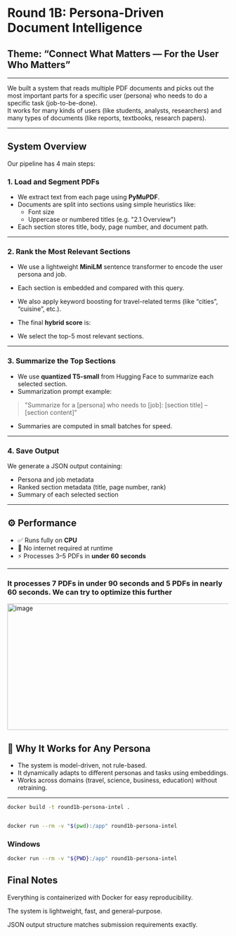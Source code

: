 # Round 1B: Persona-Driven Document Intelligence  
##  Theme: “Connect What Matters — For the User Who Matters”

---

We built a system that reads multiple PDF documents and picks out the most important parts for a specific user (persona) who needs to do a specific task (job-to-be-done).  
It works for many kinds of users (like students, analysts, researchers) and many types of documents (like reports, textbooks, research papers).

---

##  System Overview

Our pipeline has 4 main steps:

### 1. Load and Segment PDFs

- We extract text from each page using **PyMuPDF**.
- Documents are split into sections using simple heuristics like:
  - Font size
  - Uppercase or numbered titles (e.g. "2.1 Overview")
- Each section stores title, body, page number, and document path.

---

### 2. Rank the Most Relevant Sections

- We use a lightweight **MiniLM** sentence transformer to encode the user persona and job.
- Each section is embedded and compared with this query.
- We also apply keyword boosting for travel-related terms (like “cities”, “cuisine”, etc.).
- The final **hybrid score** is:

- We select the top-5 most relevant sections.

---

### 3. Summarize the Top Sections

- We use **quantized T5-small** from Hugging Face to summarize each selected section.
- Summarization prompt example:
> "Summarize for a [persona] who needs to [job]: [section title] – [section content]"
- Summaries are computed in small batches for speed.

---

### 4. Save Output

We generate a JSON output containing:
-  Persona and job metadata
-  Ranked section metadata (title, page number, rank)
-  Summary of each selected section

---

## ⚙️  Performance

- ✅ Runs fully on **CPU**
- 🚫 No internet required at runtime
- ⚡ Processes 3–5 PDFs in **under 60 seconds**

---
### It processes 7 PDFs in under 90 seconds and 5 PDFs in nearly 60 seconds. We can try to optimize this further
<img width="926" height="288" alt="image" src="https://github.com/user-attachments/assets/77d26b60-1f9a-4c40-9a24-93d29629fd8e" />

## 🧩 Why It Works for Any Persona

- The system is model-driven, not rule-based.
- It dynamically adapts to different personas and tasks using embeddings.
- Works across domains (travel, science, business, education) without retraining.

---

```bash
docker build -t round1b-persona-intel .
```
``` bash

docker run --rm -v "$(pwd):/app" round1b-persona-intel

```
### Windows 
```bash
docker run --rm -v "${PWD}:/app" round1b-persona-intel
```

 ## Final Notes
Everything is containerized with Docker for easy reproducibility.

The system is lightweight, fast, and general-purpose.

JSON output structure matches submission requirements exactly.

